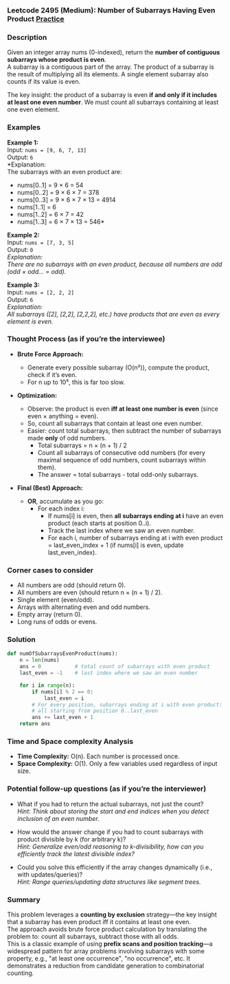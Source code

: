 ### Leetcode 2495 (Medium): Number of Subarrays Having Even Product [Practice](https://leetcode.com/problems/number-of-subarrays-having-even-product)

### Description  
Given an integer array nums (0-indexed), return the **number of contiguous subarrays whose product is even**.  
A subarray is a contiguous part of the array. The product of a subarray is the result of multiplying all its elements. A single element subarray also counts if its value is even.

The key insight: the product of a subarray is even **if and only if it includes at least one even number**. We must count all subarrays containing at least one even element.

### Examples  

**Example 1:**  
Input: `nums = [9, 6, 7, 13]`  
Output: `6`  
*Explanation:  
The subarrays with an even product are:
- nums[0..1] = 9 × 6 = 54  
- nums[0..2] = 9 × 6 × 7 = 378  
- nums[0..3] = 9 × 6 × 7 × 13 = 4914  
- nums[1..1] = 6  
- nums[1..2] = 6 × 7 = 42  
- nums[1..3] = 6 × 7 × 13 = 546*

**Example 2:**  
Input: `nums = [7, 3, 5]`  
Output: `0`  
*Explanation:  
There are no subarrays with an even product, because all numbers are odd (odd × odd... = odd).*

**Example 3:**  
Input: `nums = [2, 2, 2]`  
Output: `6`  
*Explanation:  
All subarrays ([2], [2,2], [2,2,2], etc.) have products that are even as every element is even.*

### Thought Process (as if you’re the interviewee)  
- **Brute Force Approach:**  
  - Generate every possible subarray (O(n²)), compute the product, check if it’s even.  
  - For n up to 10⁵, this is far too slow.

- **Optimization:**  
  - Observe: the product is even **iff at least one number is even** (since even × anything = even).
  - So, count all subarrays that contain at least one even number.
  - Easier: count total subarrays, then subtract the number of subarrays made **only** of odd numbers.
      - Total subarrays = n × (n + 1) / 2
      - Count all subarrays of consecutive odd numbers (for every maximal sequence of odd numbers, count subarrays within them).
      - The answer = total subarrays - total odd-only subarrays.

- **Final (Best) Approach:**  
  - **OR**, accumulate as you go:
    - For each index i:
      - If nums[i] is even, then **all subarrays ending at i** have an even product (each starts at position 0..i).
      - Track the last index where we saw an even number.
      - For each i, number of subarrays ending at i with even product = last_even_index + 1 (if nums[i] is even, update last_even_index).

### Corner cases to consider  
- All numbers are odd (should return 0).
- All numbers are even (should return n × (n + 1) / 2).
- Single element (even/odd).
- Arrays with alternating even and odd numbers.
- Empty array (return 0).
- Long runs of odds or evens.

### Solution

```python
def numOfSubarraysEvenProduct(nums):
    n = len(nums)
    ans = 0           # total count of subarrays with even product
    last_even = -1    # last index where we saw an even number

    for i in range(n):
        if nums[i] % 2 == 0:
            last_even = i
        # For every position, subarrays ending at i with even product:
        # all starting from position 0..last_even
        ans += last_even + 1
    return ans
```

### Time and Space complexity Analysis  

- **Time Complexity:** O(n). Each number is processed once.
- **Space Complexity:** O(1). Only a few variables used regardless of input size.

### Potential follow-up questions (as if you’re the interviewer)  

- What if you had to return the actual subarrays, not just the count?  
  *Hint: Think about storing the start and end indices when you detect inclusion of an even number.*

- How would the answer change if you had to count subarrays with product divisible by k (for arbitrary k)?  
  *Hint: Generalize even/odd reasoning to k-divisibility, how can you efficiently track the latest divisible index?*

- Could you solve this efficiently if the array changes dynamically (i.e., with updates/queries)?  
  *Hint: Range queries/updating data structures like segment trees.*

### Summary
This problem leverages a **counting by exclusion** strategy—the key insight that a subarray has even product iff it contains at least one even.  
The approach avoids brute force product calculation by translating the problem to: count all subarrays, subtract those with all odds.  
This is a classic example of using **prefix scans and position tracking**—a widespread pattern for array problems involving subarrays with some property, e.g., "at least one occurrence", "no occurrence", etc. It demonstrates a reduction from candidate generation to combinatorial counting.